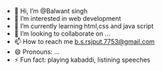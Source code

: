 - 👋 Hi, I’m @Balwant singh
- 👀 I’m interested in web development
- 🌱 I’m currently learning html,css and java script
- 💞️ I’m looking to collaborate on ...
- 📫 How to reach me b.s.rsjput.7753@gmail.com
- 😄 Pronouns: ...
- ⚡ Fun fact: playing kabaddi, listining speeches

<!---
Balwant775/Balwant775 is a ✨ special ✨ repository because its `README.md` (this file) appears on your GitHub profile.
You can click the Preview link to take a look at your changes.
--->
